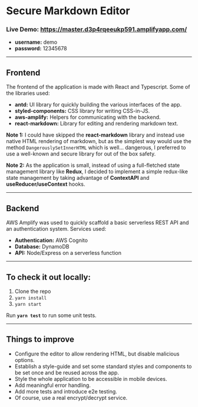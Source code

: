 # Secure Markdown Editor

### Live Demo: https://master.d3p4rqeeukp591.amplifyapp.com/

- **username:** demo
- **password:** 12345678

---

## Frontend

The frontend of the application is made with React and Typescript.
Some of the libraries used:

- **antd:** UI library for quickly building the various interfaces of the app.
- **styled-components:** CSS library for writing CSS-in-JS.
- **aws-amplify:** Helpers for communicating with the backend.
- **react-markdown:** Library for editing and rendering markdown text.

**Note 1:** I could have skipped the **react-markdown** library and instead use native HTML
rendering of markdown, but as the simplest way would use the method `DangerouslySetInnerHTML` which is well... dangerous, I preferred to use a well-known and secure library for out of the box safety.

**Note 2:** As the application is small, instead of using a full-fletched state management library like **Redux**, I decided to implement a simple redux-like state management by taking advantage of **ContextAPI** and **useReducer/useContext** hooks.

---

## Backend

AWS Amplify was used to quickly scaffold a basic serverless REST API and an authentication system.
Services used:

- **Authentication:** AWS Cognito
- **Database:** DynamoDB
- **API:** Node/Express on a serverless function

---

## To check it out locally:

1. Clone the repo
2. `yarn install`
3. `yarn start`

Run **`yarn test`** to run some unit tests.

---

## Things to improve

- Configure the editor to allow rendering HTML, but disable malicious options.
- Establish a style-guide and set some standard styles and components to be set once and be reused across the app.
- Style the whole application to be accessible in mobile devices.
- Add meaningful error handling.
- Add more tests and introduce e2e testing.
- Of course, use a real encrypt/decrypt service.

